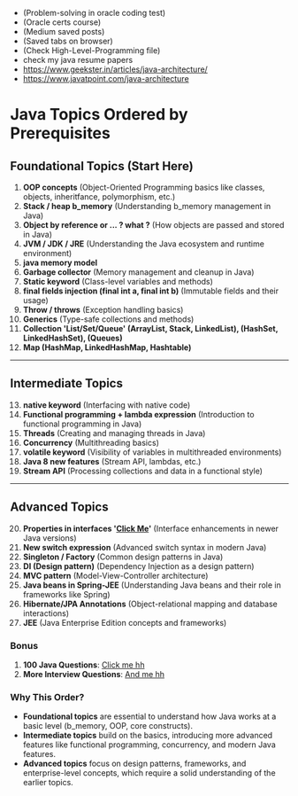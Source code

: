 - (Problem-solving in oracle coding test)
- (Oracle certs course)
- (Medium saved posts)
- (Saved tabs on browser)
- (Check High-Level-Programming file)
- check my java resume papers
- https://www.geekster.in/articles/java-architecture/
- https://www.javatpoint.com/java-architecture


# Java Topics Ordered by Prerequisites
## Foundational Topics (Start Here)

1. **OOP concepts** (Object-Oriented Programming basics like classes, objects, inheritfance, polymorphism, etc.)
2. **Stack / heap b_memory** (Understanding b_memory management in Java)
3. **Object by reference or ... ? what ?** (How objects are passed and stored in Java)
4. **JVM / JDK / JRE** (Understanding the Java ecosystem and runtime environment)
5. **java memory model**
6. **Garbage collector** (Memory management and cleanup in Java)
7. **Static keyword** (Class-level variables and methods)
8. **final fields injection (final int a, final int b)** (Immutable fields and their usage)
9. **Throw / throws** (Exception handling basics)
10. **Generics** (Type-safe collections and methods)
11. **Collection 'List/Set/Queue' (ArrayList, Stack, LinkedList), (HashSet, LinkedHashSet), (Queues)**
12. **Map (HashMap, LinkedHashMap, Hashtable)**

---

## Intermediate Topics

13. **native keyword** (Interfacing with native code)
14. **Functional programming + lambda expression** (Introduction to functional programming in Java)
15. **Threads** (Creating and managing threads in Java)
16. **Concurrency** (Multithreading basics)
17. **volatile keyword** (Visibility of variables in multithreaded environments)
18. **Java 8 new features** (Stream API, lambdas, etc.)
19. **Stream API** (Processing collections and data in a functional style)

---

## Advanced Topics

20. **Properties in interfaces '[Click Me](src/a_oop/abstraction/interfaces/test1)'** (Interface enhancements in newer Java versions)
21. **New switch expression** (Advanced switch syntax in modern Java)
22. **Singleton / Factory** (Common design patterns in Java)
23. **DI (Design pattern)** (Dependency Injection as a design pattern)
24. **MVC pattern** (Model-View-Controller architecture)
25. **Java beans in Spring-JEE** (Understanding Java beans and their role in frameworks like Spring)
26. **Hibernate/JPA Annotations** (Object-relational mapping and database interactions)
27. **JEE** (Java Enterprise Edition concepts and frameworks)

### **Bonus**
1. **100 Java Questions**: [Click me hh](src/z_other/java_100_questions)
2. **More Interview Questions**: [And me hh](src/z_other/interview_questions)

### Why This Order?
- **Foundational topics** are essential to understand how Java works at a basic level (b_memory, OOP, core constructs).
- **Intermediate topics** build on the basics, introducing more advanced features like functional programming, concurrency, and modern Java features.
- **Advanced topics** focus on design patterns, frameworks, and enterprise-level concepts, which require a solid understanding of the earlier topics.



